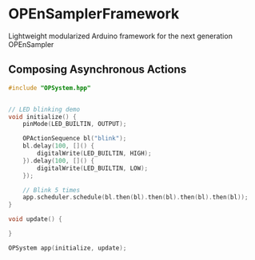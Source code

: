 # OPEnSamplerFramework
Lightweight modularized Arduino framework for the next generation OPEnSampler

## Composing Asynchronous Actions
```c++
#include "OPSystem.hpp"


// LED blinking demo
void initialize() {
    pinMode(LED_BUILTIN, OUTPUT);

    OPActionSequence bl("blink");
    bl.delay(100, []() {
        digitalWrite(LED_BUILTIN, HIGH);
    }).delay(100, []() {
        digitalWrite(LED_BUILTIN, LOW);
    });

    // Blink 5 times
    app.scheduler.schedule(bl.then(bl).then(bl).then(bl).then(bl));
}

void update() {

}

OPSystem app(initialize, update);
```
